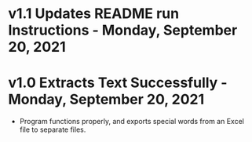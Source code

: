 # v1.1 Updates README run Instructions - Monday, September 20, 2021

# v1.0 Extracts Text Successfully - Monday, September 20, 2021
- Program functions properly, and exports special words from an Excel file to separate files.
